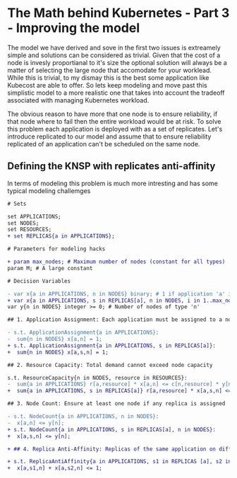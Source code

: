# The Math behind Kubernetes - Part 3 - Improving the model

The model we have derived and sove in the first two issues is extreamely simple and solutions can be considered as trivial. Given that the cost of a node is invesly proportianal to it's size the optional solution will always be a matter of selecting the large node that accomodate for your worklead. While this is trivial, to my dismay this is the best some application like Kubecost are able to offer. So lets keep modeling and move past this simplistic model to a more realistic one that takes into account the tradeoff associated with managing Kubernetes workload.

The obvious reason to have more that one node is to ensure reliability, if that node where to fail then the entire workload would be at risk. To solve this problem each application is deployed with as a set of replicates. Let's introduce replicated to our model and assume that to ensure reliability replicated of an application can't be scheduled on the same node.

## Defining the KNSP with replicates anti-affinity

In terms of modeling this problem is much more intresting and has some typical modeling challemges

```diff
# Sets

set APPLICATIONS;
set NODES;
set RESOURCES;
+ set REPLICAS{a in APPLICATIONS}; 
```

```diff
# Parameters for modeling hacks

+ param max_nodes; # Maximum number of nodes (constant for all types)
param M; # A large constant
```

```diff
# Decision Variables

- var x{a in APPLICATIONS, n in NODES} binary; # 1 if application 'a' is on node 'n', 0 otherwise
+ var x{a in APPLICATIONS, s in REPLICAS[a], n in NODES, i in 1..max_nodes} binary; # 1 if replica 's' of 'a' is on node 'n', 0 otherwise
var y{n in NODES} integer >= 0; # Number of nodes of type 'n'
```

```diff
## 1. Application Assignment: Each application must be assigned to a node

- s.t. ApplicationAssignment{a in APPLICATIONS}:
-  sum{n in NODES} x[a,n] = 1;
+ s.t. ApplicationAssignment{a in APPLICATIONS, s in REPLICAS[a]}:
+  sum{n in NODES} x[a,s,n] = 1;
```

```diff
## 2. Resource Capacity: Total demand cannot exceed node capacity

s.t. ResourceCapacity{n in NODES, resource in RESOURCES}:
-  sum{a in APPLICATIONS} r[a,resource] * x[a,n] <= c[n,resource] * y[n];
+  sum{a in APPLICATIONS, s in REPLICAS[a]} r[a,resource] * x[a,s,n] <= c[n,resource] * y[n];

```

```diff
## 3. Node Count: Ensure at least one node if any replica is assigned

- s.t. NodeCount{a in APPLICATIONS, n in NODES}:
-  x[a,n] <= y[n];
+ s.t. NodeCount{a in APPLICATIONS, s in REPLICAS[a], n in NODES}:
+  x[a,s,n] <= y[n];
```


```diff
+ ## 4. Replica Anti-Affinity: Replicas of the same application on different nodes

+ s.t. ReplicaAntiAffinity{a in APPLICATIONS, s1 in REPLICAS [a], s2 in REPLICAS[a], n in NODES: s1 <> s2}:
+  x[a,s1,n] + x[a,s2,n] <= 1; 
```

